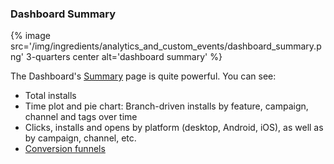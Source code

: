 
### Dashboard Summary

{% image src='/img/ingredients/analytics_and_custom_events/dashboard_summary.png' 3-quarters center alt='dashboard summary' %}

The Dashboard's [Summary](https://dashboard.branch.io/#) page is quite powerful. You can see:

* Total installs
* Time plot and pie chart: Branch-driven installs by feature, campaign, channel and tags over time
* Clicks, installs and opens by platform (desktop, Android, iOS), as well as by campaign, channel, etc.
* [Conversion funnels](/recipes/analytics_and_custom_events/ios/#funnels)
